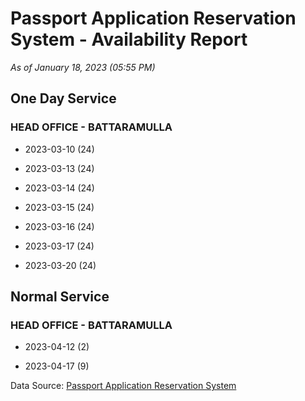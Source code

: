 # Passport Application Reservation System - Availability Report

*As of January 18, 2023 (05:55 PM)*


## One Day Service

### HEAD OFFICE - BATTARAMULLA

* 2023-03-10 (24)

* 2023-03-13 (24)

* 2023-03-14 (24)

* 2023-03-15 (24)

* 2023-03-16 (24)

* 2023-03-17 (24)

* 2023-03-20 (24)

## Normal Service

### HEAD OFFICE - BATTARAMULLA

* 2023-04-12 (2)

* 2023-04-17 (9)

Data Source: [Passport Application Reservation System](https://eservices.immigration.gov.lk:8443/appointment/pages/reservationApplication.xhtml)
